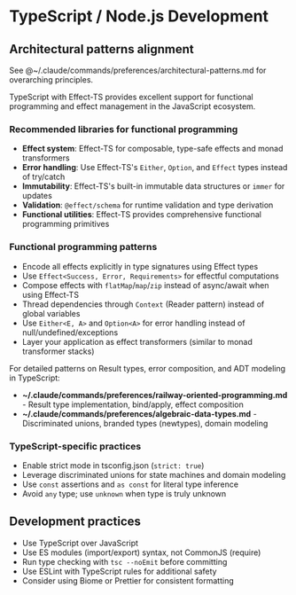 # TypeScript / Node.js Development

## Architectural patterns alignment

See @~/.claude/commands/preferences/architectural-patterns.md for overarching principles.

TypeScript with Effect-TS provides excellent support for functional programming and effect management in the JavaScript ecosystem.

### Recommended libraries for functional programming
- **Effect system**: Effect-TS for composable, type-safe effects and monad transformers
- **Error handling**: Use Effect-TS's `Either`, `Option`, and `Effect` types instead of try/catch
- **Immutability**: Effect-TS's built-in immutable data structures or `immer` for updates
- **Validation**: `@effect/schema` for runtime validation and type derivation
- **Functional utilities**: Effect-TS provides comprehensive functional programming primitives

### Functional programming patterns
- Encode all effects explicitly in type signatures using Effect types
- Use `Effect<Success, Error, Requirements>` for effectful computations
- Compose effects with `flatMap`/`map`/`zip` instead of async/await when using Effect-TS
- Thread dependencies through `Context` (Reader pattern) instead of global variables
- Use `Either<E, A>` and `Option<A>` for error handling instead of null/undefined/exceptions
- Layer your application as effect transformers (similar to monad transformer stacks)

For detailed patterns on Result types, error composition, and ADT modeling in TypeScript:
- **~/.claude/commands/preferences/railway-oriented-programming.md** - Result type implementation, bind/apply, effect composition
- **~/.claude/commands/preferences/algebraic-data-types.md** - Discriminated unions, branded types (newtypes), domain modeling

### TypeScript-specific practices
- Enable strict mode in tsconfig.json (`strict: true`)
- Leverage discriminated unions for state machines and domain modeling
- Use `const` assertions and `as const` for literal type inference
- Avoid `any` type; use `unknown` when type is truly unknown

## Development practices

- Use TypeScript over JavaScript
- Use ES modules (import/export) syntax, not CommonJS (require)
- Run type checking with `tsc --noEmit` before committing
- Use ESLint with TypeScript rules for additional safety
- Consider using Biome or Prettier for consistent formatting
